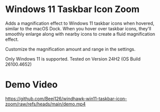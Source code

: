 # Windows 11 Taskbar Icon Zoom

Adds a magnification effect to Windows 11 taskbar icons when hovered, similar to the
macOS Dock. When you hover over taskbar icons, they'll smoothly enlarge along with
nearby icons to create a fluid magnification effect.

Customize the magnification amount and range in the settings.

Only Windows 11 is supported.
Tested on Version 24H2 (OS Build 26100.4652)

# Demo Video
https://github.com/Beej126/windhawk-win11-taskbar-icon-zoom/raw/refs/heads/main/demo.mp4
